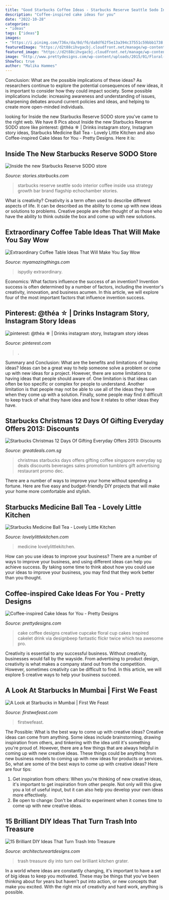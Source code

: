 ```yaml
---
title: "Good Starbucks Coffee Ideas - Starbucks Reserve Seattle Sodo Interior Coffee Inside Usa Strategy Growth Bar Brand Flagship Echochamber Stories"
description: "Coffee-inspired cake ideas for you"
date: "2022-10-28"
categories:
- "ideas"
tags: ["ideas"]
images:
- "https://i.pinimg.com/736x/da/8d/f6/da8df62f5e13a394c37551c59bbb1738.jpg"
featuredImage: "https://d2t88cihvgacbj.cloudfront.net/manage/wp-content/uploads/2020/12/Starbucks-Medicine-Ball-Tea-6.jpg?x11740"
featured_image: "https://d2t88cihvgacbj.cloudfront.net/manage/wp-content/uploads/2020/12/Starbucks-Medicine-Ball-Tea-6.jpg?x11740"
image: "http://www.prettydesigns.com/wp-content/uploads/2015/01/Floral-Coffee-Cake.jpg"
ShowToc: true
author: "Malika Hammes"
---
```



Conclusion: What are the possible implications of these ideas?
As researchers continue to explore the potential consequences of new ideas, it is important to consider how they could impact society. Some possible implications include: increasing awareness and understanding of issues, sharpening debates around current policies and ideas, and helping to create more open-minded individuals.

	

		
looking for Inside the new Starbucks Reserve SODO store you've came to the right web. We have 8 Pics about Inside the new Starbucks Reserve SODO store like pinterest: @théa ☆ | Drinks instagram story, Instagram story ideas, Starbucks Medicine Ball Tea - Lovely Little Kitchen and also Coffee-inspired Cake Ideas for You - Pretty Designs. Here it is:
		
    
## Inside The New Starbucks Reserve SODO Store

<img loading=lazy src="https://stories.starbucks.com/uploads/2019/01/SODO_8_Reserve_Store_resized-1.jpg" onerror="this.onerror=null;this.src='https://tse1.mm.bing.net/th?id=OIP.EbXoG0O1L9pg2vim9bAhMQHaEh&amp;pid=15.1';" alt="Inside the new Starbucks Reserve SODO store">

_Source: stories.starbucks.com_

>starbucks reserve seattle sodo interior coffee inside usa strategy growth bar brand flagship echochamber stories. 

	

What is creativity?
Creativity is a term often used to describe different aspects of life. It can be described as the ability to come up with new ideas or solutions to problems. Creative people are often thought of as those who have the ability to think outside the box and come up with new solutions.

    
## Extraordinary Coffee Table Ideas That Will Make You Say Wow

<img loading=lazy src="https://myamazingthings.com/wp-content/uploads/2017/09/coffee-table-1.jpg" onerror="this.onerror=null;this.src='https://tse3.mm.bing.net/th?id=OIP.DUK3LfezcmvcBn63mZu68QHaLH&amp;pid=15.1';" alt="Extraordinary Coffee Table Ideas That Will Make You Say Wow">

_Source: myamazingthings.com_

>ispydiy extraordinary. 

	

Economics: What factors influence the success of an invention?
Invention success is often determined by a number of factors, including the inventor's creativity, innovation, and business acumen. In this article, we will explore four of the most important factors that influence invention success.

    
## Pinterest: @théa ☆ | Drinks Instagram Story, Instagram Story Ideas

<img loading=lazy src="https://i.pinimg.com/736x/da/8d/f6/da8df62f5e13a394c37551c59bbb1738.jpg" onerror="this.onerror=null;this.src='https://tse1.mm.bing.net/th?id=OIP.Aw8i8YyuVnbaFDUpkQjJKAHaNL&amp;pid=15.1';" alt="pinterest: @théa ☆ | Drinks instagram story, Instagram story ideas">

_Source: pinterest.com_

>. 

	

Summary and Conclusion: What are the benefits and limitations of having ideas?
Ideas can be a great way to help someone solve a problem or come up with new ideas for a project. However, there are some limitations to having ideas that people should aware of. One limitation is that ideas can often be too specific or complex for people to understand. Another limitation is that people may not be able to use all of the ideas they have when they come up with a solution. Finally, some people may find it difficult to keep track of what they have idea and how it relates to other ideas they have.

    
## Starbucks Christmas 12 Days Of Gifting Everyday Offers 2013: Discounts

<img loading=lazy src="http://cdn.greatdeals.com.sg/wp-content/uploads/2013/11/10074349/starbucks-christmas-everyday-offers-2013.jpg" onerror="this.onerror=null;this.src='https://tse2.mm.bing.net/th?id=OIP.jVD-jmoUV_sBHKkL8exD2QHaKe&amp;pid=15.1';" alt="Starbucks Christmas 12 Days Of Gifting Everyday Offers 2013: Discounts">

_Source: greatdeals.com.sg_

>christmas starbucks days offers gifting coffee singapore everyday sg deals discounts beverages sales promotion tumblers gift advertising restaurant promo dec. 

	

There are a number of ways to improve your home without spending a fortune. Here are five easy and budget-friendly DIY projects that will make your home more comfortable and stylish.

    
## Starbucks Medicine Ball Tea - Lovely Little Kitchen

<img loading=lazy src="https://d2t88cihvgacbj.cloudfront.net/manage/wp-content/uploads/2020/12/Starbucks-Medicine-Ball-Tea-6.jpg?x11740" onerror="this.onerror=null;this.src='https://tse4.mm.bing.net/th?id=OIP.UZxWCnoAwv4xase2_sSO2wHaLH&amp;pid=15.1';" alt="Starbucks Medicine Ball Tea - Lovely Little Kitchen">

_Source: lovelylittlekitchen.com_

>medicine lovelylittlekitchen. 

	

How can you use ideas to improve your business?
There are a number of ways to improve your business, and using different ideas can help you achieve success. By taking some time to think about how you could use your ideas to improve your business, you may find that they work better than you thought.

    
## Coffee-inspired Cake Ideas For You - Pretty Designs

<img loading=lazy src="http://www.prettydesigns.com/wp-content/uploads/2015/01/Floral-Coffee-Cake.jpg" onerror="this.onerror=null;this.src='https://tse2.mm.bing.net/th?id=OIP.GTHIPcqQdLKPiPPFnTj-AAHaFj&amp;pid=15.1';" alt="Coffee-inspired Cake Ideas for You - Pretty Designs">

_Source: prettydesigns.com_

>cake coffee designs creative cupcake floral cup cakes inspired cakelet drink via designbeep fantastic flickr twice which tea awesome pro. 

	

Creativity is essential to any successful business. Without creativity, businesses would fall by the wayside. From advertising to product design, creativity is what makes a company stand out from the competition. However, sometimes creativity can be difficult to find. In this article, we will explore 5 creative ways to help your business succeed.

    
## A Look At Starbucks In Mumbai | First We Feast

<img loading=lazy src="https://images.firstwefeast.com/complex/image/upload/f_auto,fl_lossy,q_auto,w_1200/sbxovtqhnhughbqw48st.jpg" onerror="this.onerror=null;this.src='https://tse3.mm.bing.net/th?id=OIP.HoAY9EKjVL8zWkcpepE8MgHaE7&amp;pid=15.1';" alt="A Look at Starbucks in Mumbai | First We Feast">

_Source: firstwefeast.com_

>firstwefeast. 

	

The Possible: What is the best way to come up with creative ideas?
Creative ideas can come from anything. Some ideas include brainstorming, drawing inspiration from others, and tinkering with the idea until it's something you're proud of. However, there are a few things that are always helpful in coming up with new creative ideas. These things could be anything from new business models to coming up with new ideas for products or services. So, what are some of the best ways to come up with creative ideas? Here are four tips: 
1) Get inspiration from others: When you're thinking of new creative ideas, it's important to get inspiration from other people. Not only will this give you a lot of useful input, but it can also help you develop your own ideas more effectively. 
2) Be open to change: Don't be afraid to experiment when it comes time to come up with new creative ideas.

    
## 15 Brilliant DIY Ideas That Turn Trash Into Treasure

<img loading=lazy src="https://www.architectureartdesigns.com/wp-content/uploads/2016/10/15-Brilliant-DIY-Ideas-That-Turn-Trash-Into-Treasure-5.jpg" onerror="this.onerror=null;this.src='https://tse2.mm.bing.net/th?id=OIP.GJT7_lUot_ulBTsz5uUgGgHaJ3&amp;pid=15.1';" alt="15 Brilliant DIY Ideas That Turn Trash Into Treasure">

_Source: architectureartdesigns.com_

>trash treasure diy into turn owl brilliant kitchen grater. 

	

In a world where ideas are constantly changing, it's important to have a set of big ideas to keep you motivated. These may be things that you've been thinking about for years but haven't put into action, or new concepts that make you excited. With the right mix of creativity and hard work, anything is possible.

